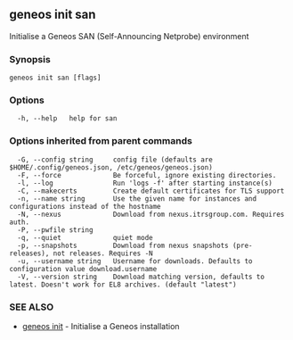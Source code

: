 ## geneos init san

Initialise a Geneos SAN (Self-Announcing Netprobe) environment

### Synopsis




```
geneos init san [flags]
```

### Options

```
  -h, --help   help for san
```

### Options inherited from parent commands

```
  -G, --config string     config file (defaults are $HOME/.config/geneos.json, /etc/geneos/geneos.json)
  -F, --force             Be forceful, ignore existing directories.
  -l, --log               Run 'logs -f' after starting instance(s)
  -C, --makecerts         Create default certificates for TLS support
  -n, --name string       Use the given name for instances and configurations instead of the hostname
  -N, --nexus             Download from nexus.itrsgroup.com. Requires auth.
  -P, --pwfile string     
  -q, --quiet             quiet mode
  -p, --snapshots         Download from nexus snapshots (pre-releases), not releases. Requires -N
  -u, --username string   Username for downloads. Defaults to configuration value download.username
  -V, --version string    Download matching version, defaults to latest. Doesn't work for EL8 archives. (default "latest")
```

### SEE ALSO

* [geneos init](geneos_init.md)	 - Initialise a Geneos installation

